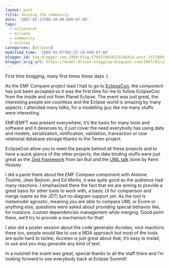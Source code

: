 ```yaml
---
layout: post
title: Joining the community
date: '2007-03-13T08:38:00.000-07:00'
tags:
  - eclipsecon
  - eclipse
  - community
  - acceleo
categories: [eclipse]
modified_time: '2009-05-07T08:25:19.849-07:00'
blogger_id: tag:blogger.com,1999:blog-5749374620125186414.post-1517889382020277273
blogger_orig_url: https://model-driven-blogging.blogspot.com/2007/03/joining-community.html
---
```


First time blogging, many first times these days :)

As the EMF Compare project lead I had to go to [EclipseCon](https://www.eclipsecon.org/2007/), the component has just been accepted so it was the first time for me to follow EclipseCon from the inside and not from Planet Eclipse. The event was just great, the interesting people are countless and the Eclipse world is amazing by many aspects. I attended many talks, for a modelling guy like me many stuffs were interesting.

EMF/EMFT was present everywhere, it’s the basis for many tools and software and it deserves to, it just cover the need everybody has using data and models, serialization, notification, validation, transaction or now relational database storage thanks to the Teneo project.

EclipseCon allow you to meet the people behind all these projects and to have a quick glance of the other projects, the data binding stuffs were just great as the [Zest framework](https://www.eclipse.dev/mylar/zest.php) from Ian Bull and the [UML talk](https://www.eclipsecon.org/2007/index.php?page=sub/&id=3703) done by Kenn Hussey.

I did a panel there about the EMF Compare component with Antoine Toulme, Jean Bezivin, and Ed Merks, it was quite good as the audience had many reactions. I emphasized there the fact that we are aiming to provide a great basis for other tools to work with, a basic UI for comparison and merge (same as the JDT) but no diagram support yet. As the tool is metamodel agnostic, meaning you are able to compare UML or Ecore or anything else, questions were asked about providing special behavior like, for instance, custom dependencies management while merging. Good point there, we’ll try to provide a mechanism for that!

I also did a poster session about the code generator Acceleo, nice reactions there too, people would like to use a MDA approach but most of the tools are quite hard to tackle, Acceleo is just great about that, it’s easy to install, to use and you may generate any kind of text.

In a nutshell the event was great, special thanks to all the staff there and I’m looking forward to see everybody back at Eclipse Summit!
